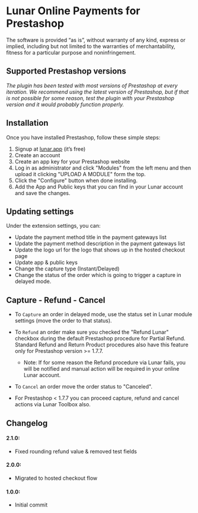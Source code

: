 # Lunar Online Payments for Prestashop
The software is provided “as is”, without warranty of any kind, express or implied, including but not limited to the warranties of merchantability, fitness for a particular purpose and noninfringement.

## Supported Prestashop versions

*The plugin has been tested with most versions of Prestashop at every iteration. We recommend using the latest version of Prestashop, but if that is not possible for some reason, test the plugin with your Prestashop version and it would probably function properly.*

## Installation
Once you have installed Prestashop, follow these simple steps:
1. Signup at [lunar.app](https://lunar.app) (it’s free)
1. Create an account
1. Create an app key for your Prestashop website
1. Log in as administrator and click "Modules" from the left menu and then upload it clicking "UPLOAD A MODULE" form the top.
2. Click the "Configure" button when done installing.
3. Add the App and Public keys that you can find in your Lunar account and save the changes.

## Updating settings
Under the extension settings, you can:
 * Update the payment method title in the payment gateways list
 * Update the payment method description in the payment gateways list
 * Update the logo url for the logo that shows up in the hosted checkout page
 * Update app & public keys
 * Change the capture type (Instant/Delayed)
 * Change the status of the order which is going to trigger a capture in delayed mode.


 ## Capture - Refund - Cancel
 * To `Capture` an order in delayed mode, use the status set in Lunar module settings (move the order to that status).
 * To `Refund` an order make sure you checked the "Refund Lunar" checkbox during the default Prestashop procedure for Partial Refund. Standard Refund and Return Product procedures also have this feature only for Prestashop version >= 1.7.7.
    - Note: If for some reason the Refund procedure via Lunar fails, you will be notified and manual action will be required in your online Lunar account.
 * To `Cancel` an order move the order status to "Canceled".

 * For Prestashop < 1.7.7 you can proceed capture, refund and cancel actions via Lunar Toolbox also.

 ## Changelog
#### 2.1.0:
- Fixed rounding refund value & removed test fields
#### 2.0.0:
- Migrated to hosted checkout flow
#### 1.0.0:
- Initial commit
